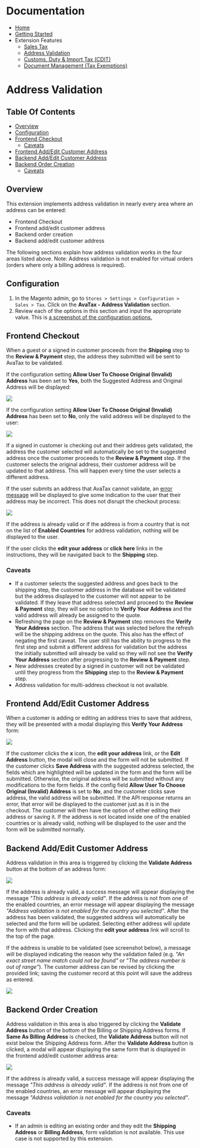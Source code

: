 <!-- This list is in each of the documentation files. Ensure any updates are applied to the list in each file. -->
# Documentation

- [Home](../README.md)
- [Getting Started](./getting-started.md)
- Extension Features
  - [Sales Tax](./sales-tax.md)
  - [Address Validation](./address-validation.md)
  - [Customs, Duty & Import Tax (CDIT)](./customs-duty-import-tax.md)
  - [Document Management (Tax Exemptions)](./document-management.md)

# Address Validation

## Table Of Contents

- [Overview](#overview)
- [Configuration](#configuration)
- [Frontend Checkout](#frontend-checkout)
  * [Caveats](#caveats)
- [Frontend Add/Edit Customer Address](#frontend-add-edit-customer-address)
- [Backend Add/Edit Customer Address](#backend-add-edit-customer-address)
- [Backend Order Creation](#backend-order-creation)
  * [Caveats](#caveats-1)

## Overview

This extension implements address validation in nearly every area where an address can be entered:

- Frontend Checkout
- Frontend add/edit customer address
- Backend order creation
- Backend add/edit customer address

The following sections explain how address validation works in the four areas listed above. Note: Address validation is not enabled for virtual orders (orders where only a billing address is required).

## Configuration

1. In the Magento admin, go to `Stores > Settings > Configuration > Sales > Tax`. Click on the **AvaTax - Address Validation** section.
2. Review each of the options in this section and input the appropriate value. This is [a screenshot of the configuration options.](images/configuration_screenshot_2.0.0-rc1.png?raw=true)

## Frontend Checkout

When a guest or a signed in customer proceeds from the **Shipping** step to the **Review & Payment** step, the address they submitted will be sent to AvaTax to be validated. 

If the configuration setting **Allow User To Choose Original (Invalid) Address** has been set to **Yes**, both the Suggested Address and Original Address will be displayed:  

![](images/address_validation_with_choice.png?raw=true)

If the configuration setting **Allow User To Choose Original (Invalid) Address** has been set to **No**, only the valid address will be displayed to the user:  

![](images/address_validation_without_choice.png?raw=true)

If a signed in customer is checking out and their address gets validated, the address the customer selected will automatically be set to the suggested address once the customer proceeds to the **Review & Payment** step. If the customer selects the original address, their customer address will be updated to that address. This will happen every time the user selects a different address. 

If the user submits an address that AvaTax cannot validate, an [error message](https://help.avalara.com/kb/001/Common_Error_Messages_returned_with_GetTax_and_Validate_Requests#Common_Error_Messages) will be displayed to give some indication to the user that their address may be incorrect. This does not disrupt the checkout process:  

![](images/address_validation_unable_to_validate.png?raw=true)

If the address is already valid or if the address is from a country that is not on the list of **Enabled Countries** for address validation, nothing will be displayed to the user. 

If the user clicks the **edit your address** or **click here** links in the instructions, they will be navigated back to the **Shipping** step. 

### Caveats

- If a customer selects the suggested address and goes back to the shipping step, the customer address in the database will be validated but the address displayed to the customer will not appear to be validated. If they leave that address selected and proceed to the **Review & Payment** step, they will see no option to **Verify Your Address** and the valid address will already be assigned to the quote.
- Refreshing the page on the **Review & Payment** step removes the **Verify Your Address** section. The address that was selected before the refresh will be the shipping address on the quote. This also has the effect of negating the first caveat. The user still has the ability to progress to the first step and submit a different address for validation but the address the initially submitted will already be valid so they will not see the **Verify Your Address** section after progressing to the **Review & Payment** step.
- New addresses created by a signed in customer will not be validated until they progress from the **Shipping** step to the **Review & Payment** step.
- Address validation for multi-address checkout is not available.

## Frontend Add/Edit Customer Address

When a customer is adding or editing an address tries to save that address, they will be presented with a modal displaying this **Verify Your Address** form:  

![](images/address_validation_customer_edit_address.png?raw=true)

If the customer clicks the **x** icon, the **edit your address** link, or the **Edit Address** button, the modal will close and the form will not be submitted. If the customer clicks **Save Address** with the suggested address selected, the fields which are highlighted will be updated in the form and the form will be submitted. Otherwise, the original address will be submitted without any modifications to the form fields. If the config field **Allow User To Choose Original (Invalid) Address** is set to **No**, and the customer clicks save address, the valid address will be submitted. If the API response returns an error, that error will be displayed to the customer just as it is in the checkout. The customer will then have the option of either editing their address or saving it. If the address is not located inside one of the enabled countries or is already valid, nothing will be displayed to the user and the form will be submitted normally.

## Backend Add/Edit Customer Address

Address validation in this area is triggered by clicking the **Validate Address** button at the bottom of an address form: 

![](images/address_validation_backend_edit_address.png?raw=true)

If the address is already valid, a success message will appear displaying the message *"This address is already valid"*. If the address is not from one of the enabled countries, an error message will appear displaying the message *"Address validation is not enabled for the country you selected"*. After the address has been validated, the suggested address will automatically be selected and the form will be updated. Selecting either address will update the form with that address. Clicking the **edit your address** link will scroll to the top of the page. 

If the address is unable to be validated (see screenshot below), a message will be displayed indicating the reason why the validation failed (e.g. *"An exact street name match could not be found"* or *"The address number is out of range"*). The customer address can be revised by clicking the provided link; saving the customer record at this point will save the address as entered.  

![](images/Veronica_Costello__Customers__Customers__Magento_Admin_2017-04-26_10-08-51.png?raw=true)

## Backend Order Creation

Address validation in this area is also triggered by clicking the **Validate Address** button of the bottom of the Billing or Shipping Address forms. If **Same As Billing Address** is checked, the **Validate Address** button will not exist below the Shipping Address form. After the **Validate Address** button is clicked, a modal will appear displaying the same form that is displayed in the frontend add/edit customer address area:  

![](images/address_validation_admin_order_creation.png?raw=true)

If the address is already valid, a success message will appear displaying the message *"This address is already valid"*. If the address is not from one of the enabled countries, an error message will appear displaying the message *"Address validation is not enabled for the country you selected"*. 

### Caveats

- If an admin is editing an existing order and they edit the **Shipping Address** or **Billing Address**, form validation is not available. This use case is not supported by this extension.
